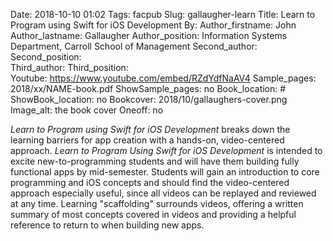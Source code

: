 Date: 2018-10-10 01:02
Tags: facpub
Slug: gallaugher-learn
Title: Learn to Program using Swift for iOS Development 
By:
Author_firstname: John 
Author_lastname: Gallaugher
Author_position: Information Systems Department, Carroll School of Management 
Second_author: 
Second_position:  
Third_author: 
Third_position:  
Youtube: https://www.youtube.com/embed/RZdYdfNaAV4
Sample_pages: 2018/xx/NAME-book.pdf
ShowSample_pages: no
Book_location: #
ShowBook_location: no
Bookcover: 2018/10/gallaughers-cover.png
Image_alt: the book cover 
Oneoff: no

<em>Learn to Program using Swift for iOS Development</em> breaks down the learning barriers for app creation with a hands-on, video-centered approach. <em>Learn to Program Using Swift for iOS Development</em> is intended to excite new-to-programming students and will have them building fully functional apps by mid-semester. Students will gain an introduction to core programming and iOS concepts and should find the video-centered approach especially useful, since all videos can be replayed and reviewed at any time. Learning "scaffolding" surrounds videos, offering a written summary of most concepts covered in videos and providing a helpful reference to return to when building new apps. 